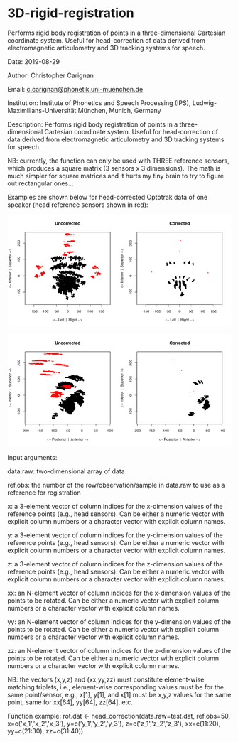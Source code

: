 # 3D-rigid-registration
Performs rigid body registration of points in a three-dimensional Cartesian coordinate system. Useful for head-correction of data derived from electromagnetic articulometry and 3D tracking systems for speech.

Date: 2019-08-29

Author: Christopher Carignan

Email: c.carignan@phonetik.uni-muenchen.de

Institution: Institute of Phonetics and Speech Processing (IPS), Ludwig-Maximilians-Universität München, Munich, Germany


Description:
Performs rigid body registration of points in a three-dimensional Cartesian coordinate system. Useful for head-correction of data derived from electromagnetic articulometry and 3D tracking systems for speech.

NB: currently, the function can only be used with THREE reference sensors, which produces a square matrix (3 sensors x 3 dimensions). The math is much simpler for square matrices and it hurts my tiny brain to try to figure out rectangular ones...



Examples are shown below for head-corrected Optotrak data of one speaker (head reference sensors shown in red):

![x-y_correction](https://github.com/ChristopherCarignan/3D-rigid-registration/blob/master/x-y_correction.png)

![x-z_correction](https://github.com/ChristopherCarignan/3D-rigid-registration/blob/master/x-z_correction.png)



Input arguments:

data.raw: two-dimensional array of data

ref.obs: the number of the row/observation/sample in data.raw to use as a reference for registration

x: a 3-element vector of column indices for the x-dimension values of the reference points (e.g., head sensors). Can be either a numeric vector with explicit column numbers or a character vector with explicit column names.

y: a 3-element vector of column indices for the y-dimension values of the reference points (e.g., head sensors). Can be either a numeric vector with explicit column numbers or a character vector with explicit column names.

z: a 3-element vector of column indices for the z-dimension values of the reference points (e.g., head sensors). Can be either a numeric vector with explicit column numbers or a character vector with explicit column names.

xx: an N-element vector of column indices for the x-dimension values of the points to be rotated. Can be either a numeric vector with explicit column numbers or a character vector with explicit column names.

yy: an N-element vector of column indices for the y-dimension values of the points to be rotated. Can be either a numeric vector with explicit column numbers or a character vector with explicit column names.

zz: an N-element vector of column indices for the z-dimension values of the points to be rotated. Can be either a numeric vector with explicit column numbers or a character vector with explicit column names.

NB: the vectors (x,y,z) and (xx,yy,zz) must constitute element-wise matching triplets, i.e., element-wise corresponding values must be for the same point/sensor, e.g., x[1], y[1], and x[1] must be x,y,z values for the same point, same for xx[64], yy[64], zz[64], etc.

Function example:
rot.dat <- head_correction(data.raw=test.dat, ref.obs=50, x=c('x_1','x_2','x_3'), y=c('y_1','y_2','y_3'), z=c('z_1','z_2','z_3'), xx=c(11:20), yy=c(21:30), zz=c(31:40))
